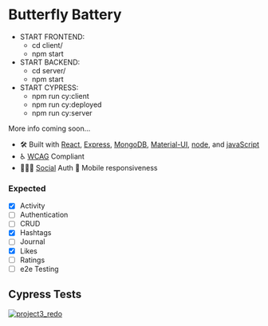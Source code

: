 # Butterfly Battery

- START FRONTEND: 
    * cd client/
    * npm start
- START BACKEND:
    * cd server/
    * npm start
- START CYPRESS: 
    * npm run cy:client
    * npm run cy:deployed
    * npm run cy:server

More info coming soon...

- 🛠 Built with [React](https://reactjs.org/), [Express](https://expressjs.com/), [MongoDB](https://www.mongodb.com/), [Material-UI](https://material-ui.com/), [node](https://nodejs.org/), and [javaScript](https://www.javascript.com/)
- ♿ [WCAG](https://www.w3.org/TR/WCAG21/) Compliant
- 👮🏾‍♂️ [Social](https://auth0.com/learn/social-login/) Auth
📱 Mobile responsiveness


### Expected
- [X] Activity
- [ ] Authentication
- [ ] CRUD
- [X] Hashtags
- [ ] Journal
- [X] Likes
- [ ] Ratings
- [ ] e2e Testing

## Cypress Tests
[![project3_redo](https://img.shields.io/endpoint?url=https://dashboard.cypress.io/badge/simple/pf122i/main&style=for-the-badge&logo=cypress)](https://dashboard.cypress.io/projects/pf122i/runs)

<!-- Emoji(https://allcontributors.org/docs/en/emoji-key) -->